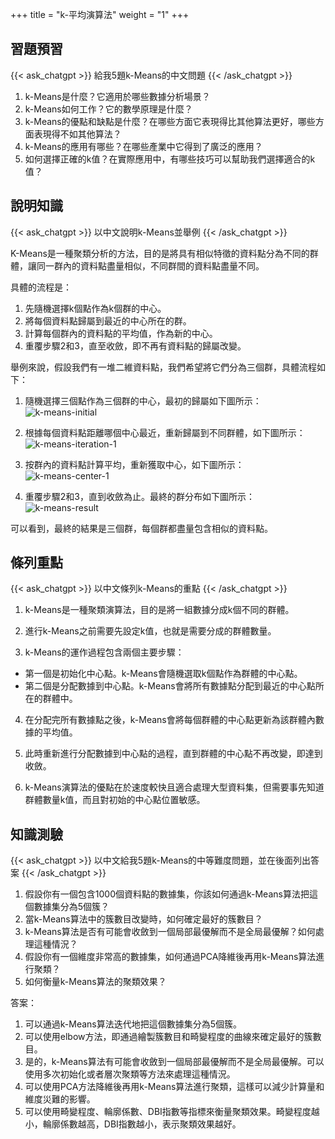 +++
title = "k-平均演算法"
weight = "1"
+++
## 習題預習
{{< ask_chatgpt >}}
給我5題k-Means的中文問題
{{< /ask_chatgpt >}}

1. k-Means是什麼？它適用於哪些數據分析場景？
2. k-Means如何工作？它的數學原理是什麼？
3. k-Means的優點和缺點是什麼？在哪些方面它表現得比其他算法更好，哪些方面表現得不如其他算法？
4. k-Means的應用有哪些？在哪些產業中它得到了廣泛的應用？
5. 如何選擇正確的k值？在實際應用中，有哪些技巧可以幫助我們選擇適合的k值？   

## 說明知識
{{< ask_chatgpt >}}
以中文說明k-Means並舉例
{{< /ask_chatgpt >}}

K-Means是一種聚類分析的方法，目的是將具有相似特徵的資料點分為不同的群體，讓同一群內的資料點盡量相似，不同群間的資料點盡量不同。

具體的流程是：
1. 先隨機選擇k個點作為k個群的中心。
2. 將每個資料點歸屬到最近的中心所在的群。
3. 計算每個群內的資料點的平均值，作為新的中心。
4. 重覆步驟2和3，直至收斂，即不再有資料點的歸屬改變。

舉例來說，假設我們有一堆二維資料點，我們希望將它們分為三個群，具體流程如下：
1. 隨機選擇三個點作為三個群的中心，最初的歸屬如下圖所示：
![k-means-initial](https://i.imgur.com/lhIvUBz.png)

2. 根據每個資料點距離哪個中心最近，重新歸屬到不同群體，如下圖所示：
![k-means-iteration-1](https://i.imgur.com/1N4JPgu.png)

3. 按群內的資料點計算平均，重新獲取中心，如下圖所示：
![k-means-center-1](https://i.imgur.com/gd0KuY7.png)

4. 重覆步驟2和3，直到收斂為止。最終的群分布如下圖所示：
![k-means-result](https://i.imgur.com/XsLyXzf.png)

可以看到，最終的結果是三個群，每個群都盡量包含相似的資料點。   

## 條列重點
{{< ask_chatgpt >}}
以中文條列k-Means的重點
{{< /ask_chatgpt >}}

1. k-Means是一種聚類演算法，目的是將一組數據分成k個不同的群體。

2. 進行k-Means之前需要先設定k值，也就是需要分成的群體數量。

3. k-Means的運作過程包含兩個主要步驟：

- 第一個是初始化中心點。k-Means會隨機選取k個點作為群體的中心點。
- 第二個是分配數據到中心點。k-Means會將所有數據點分配到最近的中心點所在的群體中。

4. 在分配完所有數據點之後，k-Means會將每個群體的中心點更新為該群體內數據的平均值。

5. 此時重新進行分配數據到中心點的過程，直到群體的中心點不再改變，即達到收斂。

6. k-Means演算法的優點在於速度較快且適合處理大型資料集，但需要事先知道群體數量k值，而且對初始的中心點位置敏感。   

## 知識測驗
{{< ask_chatgpt >}}
以中文給我5題k-Means的中等難度問題，並在後面列出答案
{{< /ask_chatgpt >}}

1. 假設你有一個包含1000個資料點的數據集，你該如何通過k-Means算法把這個數據集分為5個簇？ 
2. 當k-Means算法中的簇數目改變時，如何確定最好的簇數目？ 
3. k-Means算法是否有可能會收斂到一個局部最優解而不是全局最優解？如何處理這種情況？ 
4. 假設你有一個維度非常高的數據集，如何通過PCA降維後再用k-Means算法進行聚類？ 
5. 如何衡量k-Means算法的聚類效果？ 

答案：

1. 可以通過k-Means算法迭代地把這個數據集分為5個簇。 
2. 可以使用elbow方法，即通過繪製簇數目和畸變程度的曲線來確定最好的簇數目。 
3. 是的，k-Means算法有可能會收斂到一個局部最優解而不是全局最優解。可以使用多次初始化或者層次聚類等方法來處理這種情況。 
4. 可以使用PCA方法降維後再用k-Means算法進行聚類，這樣可以減少計算量和維度災難的影響。 
5. 可以使用畸變程度、輪廓係數、DBI指數等指標來衡量聚類效果。畸變程度越小，輪廓係數越高，DBI指數越小，表示聚類效果越好。   

